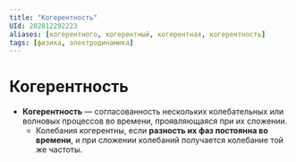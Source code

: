 ```yaml
---
title: "Когерентность"
UId: 202012292223
aliases: [когерентного, когерентный, когерентная, когерентность]
tags: [физика, электродинамика]
---
```


# Когерентность

- **Когерентность** — согласованность нескольких колебательных или волновых процессов во времени, проявляющаяся при их сложении. 
	- Колебания когерентны, если **разность их фаз постоянна во времени**, и при сложении колебаний получается колебание той же частоты.